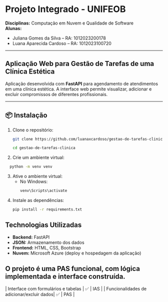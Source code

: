 # Projeto Integrado - UNIFEOB

**Disciplinas:** Computação em Nuvem e Qualidade de Software  
**Alunas:**  
- Juliana Gomes da Silva – RA: 1012023200178  
- Luana Aparecida Cardoso – RA: 1012023100720  

---

## Aplicação Web para Gestão de Tarefas de uma Clínica Estética

Aplicação desenvolvida com **FastAPI** para agendamento de atendimentos em uma clínica estética. A interface web permite visualizar, adicionar e excluir compromissos de diferentes profissionais.

---

## 📦 Instalação

1. Clone o repositório:
   ```bash
   git clone https://github.com/luanaxcardoso/gestao-de-tarefas-clinica.git
   
   cd gestao-de-tarefas-clinica
    ```
2. Crie um ambiente virtual:
 ```bash
   python -m venv venv
   ```
3. Ative o ambiente virtual:
   - No Windows:
     ```bash
     venv\Scripts\activate
     ```
4. Instale as dependências:
   ```bash
   pip install -r requirements.txt
   ```

## Technologias Utilizadas
- **Backend:** FastAPI
- **JSON:** Armazenamento dos dados
- **Frontend:** HTML, CSS, Bootstrap
- **Nuvem:** Microsoft Azure (deploy e hospedagem da aplicação) 

## O projeto é uma PAS funcional, com lógica implementada e interface construída.

| Interface com formulários e tabelas       | ✅       | IAS           |
| Funcionalidades de adicionar/excluir dados| ✅       | PAS           |